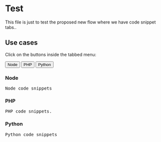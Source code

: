 # Test

This file is just to test the proposed new flow where we have code snippet tabs..


## Use cases
<p>Click on the buttons inside the tabbed menu:</p>

<div class="tab">
  <button class="tablinks">Node</button>
  <button class="tablinks">PHP</button>
  <button class="tablinks">Python</button>
</div>

<div id="node" class="tabcontent">
  <h3>Node</h3>
  <pre>Node code snippets</pre>
</div>

<div id="php" class="tabcontent">
  <h3>PHP</h3>
  <pre>PHP code snippets.</pre>
</div>

<div id="python" class="tabcontent">
  <h3>Python</h3>
  <pre>Python code snippets</pre>
</div>
